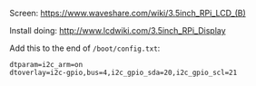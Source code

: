 Screen: https://www.waveshare.com/wiki/3.5inch_RPi_LCD_(B)

Install doing: http://www.lcdwiki.com/3.5inch_RPi_Display

Add this to the end of `/boot/config.txt`:
```
dtparam=i2c_arm=on
dtoverlay=i2c-gpio,bus=4,i2c_gpio_sda=20,i2c_gpio_scl=21
```